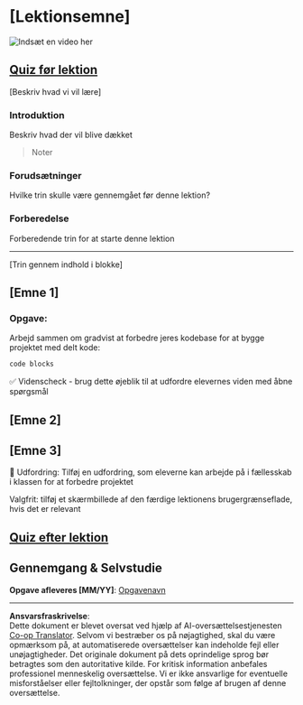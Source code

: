 <!--
CO_OP_TRANSLATOR_METADATA:
{
  "original_hash": "0494be70ad7fadd13a8c3d549c23e355",
  "translation_date": "2025-08-26T23:13:50+00:00",
  "source_file": "lesson-template/README.md",
  "language_code": "da"
}
-->
# [Lektionsemne]

![Indsæt en video her](../../../lesson-template/video-url)

## [Quiz før lektion](../../../lesson-template/quiz-url)

[Beskriv hvad vi vil lære]

### Introduktion

Beskriv hvad der vil blive dækket

> Noter

### Forudsætninger

Hvilke trin skulle være gennemgået før denne lektion?

### Forberedelse

Forberedende trin for at starte denne lektion

---

[Trin gennem indhold i blokke]

## [Emne 1]

### Opgave:

Arbejd sammen om gradvist at forbedre jeres kodebase for at bygge projektet med delt kode:

```html
code blocks
```

✅ Videnscheck - brug dette øjeblik til at udfordre elevernes viden med åbne spørgsmål

## [Emne 2]

## [Emne 3]

🚀 Udfordring: Tilføj en udfordring, som eleverne kan arbejde på i fællesskab i klassen for at forbedre projektet

Valgfrit: tilføj et skærmbillede af den færdige lektionens brugergrænseflade, hvis det er relevant

## [Quiz efter lektion](../../../lesson-template/quiz-url)

## Gennemgang & Selvstudie

**Opgave afleveres [MM/YY]**: [Opgavenavn](assignment.md)

---

**Ansvarsfraskrivelse**:  
Dette dokument er blevet oversat ved hjælp af AI-oversættelsestjenesten [Co-op Translator](https://github.com/Azure/co-op-translator). Selvom vi bestræber os på nøjagtighed, skal du være opmærksom på, at automatiserede oversættelser kan indeholde fejl eller unøjagtigheder. Det originale dokument på dets oprindelige sprog bør betragtes som den autoritative kilde. For kritisk information anbefales professionel menneskelig oversættelse. Vi er ikke ansvarlige for eventuelle misforståelser eller fejltolkninger, der opstår som følge af brugen af denne oversættelse.